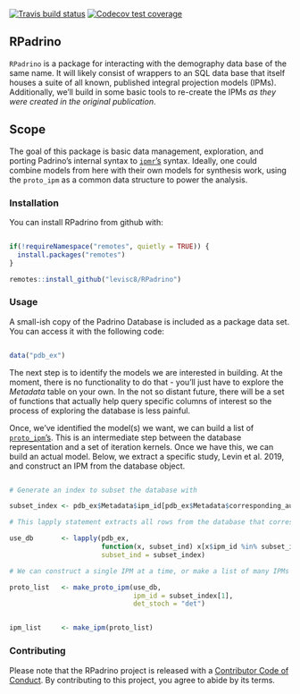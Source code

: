 
[![Travis build
status](https://travis-ci.org/levisc8/RPadrino.svg?branch=master)](https://travis-ci.com/levisc8/RPadrino)
[![Codecov test
coverage](https://codecov.io/gh/levisc8/RPadrino/branch/master/graph/badge.svg)](https://codecov.io/gh/levisc8/RPadrino?branch=master)

## RPadrino

`RPadrino` is a package for interacting with the demography data base of
the same name. It will likely consist of wrappers to an SQL data base
that itself houses a suite of all known, published integral projection
models (IPMs). Additionally, we’ll build in some basic tools to
re-create the IPMs *as they were created in the original publication*.

## Scope

The goal of this package is basic data management, exploration, and
porting Padrino’s internal syntax to
[`ipmr`’s](https://levisc8.github.io/ipmr/) syntax. Ideally, one could
combine models from here with their own models for synthesis work, using
the `proto_ipm` as a common data structure to power the analysis.

### Installation

You can install RPadrino from github with:

``` r

if(!requireNamespace("remotes", quietly = TRUE)) {
  install.packages("remotes")
}

remotes::install_github("levisc8/RPadrino")
```

### Usage

A small-ish copy of the Padrino Database is included as a package data
set. You can access it with the following code:

``` r

data("pdb_ex")
```

The next step is to identify the models we are interested in building.
At the moment, there is no functionality to do that - you’ll just have
to explore the *Metadata* table on your own. In the not so distant
future, there will be a set of functions that actually help query
specific columns of interest so the process of exploring the database is
less painful.

Once, we’ve identified the model(s) we want, we can build a list of
[`proto_ipm`’s](https://levisc8.github.io/ipmr/articles/proto-ipms.html).
This is an intermediate step between the database representation and a
set of iteration kernels. Once we have this, we can build an actual
model. Below, we extract a specific study, Levin et al. 2019, and
construct an IPM from the database object.

``` r

# Generate an index to subset the database with

subset_index <- pdb_ex$Metadata$ipm_id[pdb_ex$Metadata$corresponding_author == "Levin"]

# This lapply statement extracts all rows from the database that correspond to our desired study/studies

use_db       <- lapply(pdb_ex,
                       function(x, subset_ind) x[x$ipm_id %in% subset_ind, ],
                       subset_ind = subset_index)

# We can construct a single IPM at a time, or make a list of many IPMs

proto_list   <- make_proto_ipm(use_db, 
                               ipm_id = subset_index[1],
                               det_stoch = "det")


ipm_list     <- make_ipm(proto_list)
```

### Contributing

Please note that the RPadrino project is released with a [Contributor
Code of
Conduct](https://contributor-covenant.org/version/2/0/CODE_OF_CONDUCT.html).
By contributing to this project, you agree to abide by its terms.
